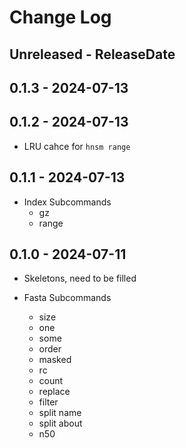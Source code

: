 # Change Log

## Unreleased - ReleaseDate

## 0.1.3 - 2024-07-13

## 0.1.2 - 2024-07-13

* LRU cahce for `hnsm range`

## 0.1.1 - 2024-07-13

* Index Subcommands
    * gz
    * range

## 0.1.0 - 2024-07-11

* Skeletons, need to be filled

* Fasta Subcommands
    * size
    * one
    * some
    * order
    * masked
    * rc
    * count
    * replace
    * filter
    * split name
    * split about
    * n50
